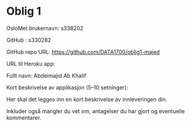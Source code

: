 # Oblig 1

OsloMet brukernavn: s338202

GitHub : s330282

GitHub repo URL: https://github.com/DATA1700/oblig1-majed

URL til Heroku app:  

Fullt navn: Abdeimajid Ab Khalif

Kort beskrivelse av applikasjon (5–10 setninger): 

Her skal det legges inn en kort beskrivelse av innleveringen din.

Inkluder også mangler du vet om, antagelser du har gjort og eventuelle kommentarer.
